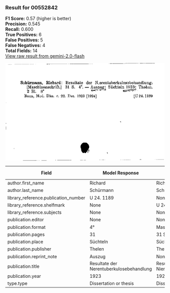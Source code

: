 ### Result for 00552842
**F1 Score:** 0.57 (higher is better)<br>**Precision:** 0.545<br>**Recall:** 0.600<br>**True Positives:** 6<br>**False Positives:** 5<br>**False Negatives:** 4<br>**Total Fields:** 14<br>[View raw result from gemini-2.0-flash](https://github.com/RISE-UNIBAS/humanities_data_benchmark/blob/main/results/2025-09-02/T0151/request_T0151_00552842.json)

<img src="https://github.com/RISE-UNIBAS/humanities_data_benchmark/blob/main/benchmarks/zettelkatalog/images/00552842.jpg?raw=true" alt="00552842" width="600px">

| Field | Model Response | Ground Truth | Fuzzy Score | Match |
|-------|----------------|--------------|-------------|-------|
| author.first_name | Richard | Richard | 1.000 | ✅ |
| author.last_name | Schürmann | Schürmann | 1.000 | ✅ |
| library_reference.publication_number | U 24. 1189 | None | 0.000 | ❌ |
| library_reference.shelfmark | None | U 24.1189 | 0.000 | ❌ |
| library_reference.subjects | None | None | 1.000 | ✅ |
| publication.editor | None | None | 1.000 | ✅ |
| publication.format | 4° | Maschinenschrift | 0.000 | ❌ |
| publication.pages | 31 | 31 S., 2 Bl. | 0.286 | ❌ |
| publication.place | Süchteln | Süchteln | 1.000 | ✅ |
| publication.publisher | Thelen | Thelen | 1.000 | ✅ |
| publication.reprint_note | Auszug | None | 0.000 | ❌ |
| publication.title | Resultate der Nerentuberkulosebehandlung | Resultate der Nierentuberkulosebehandlung | 0.988 | ✅ |
| publication.year | 1923 | 1924 | 0.000 | ❌ |
| type.type | Dissertation or thesis | Dissertation or thesis | 1.000 | ✅ |
